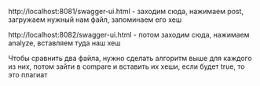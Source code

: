 http://localhost:8081/swagger-ui.html - заходим сюда, нажимаем post, загружаем нужный нам файл, запоминаем его хеш

http://localhost:8082/swagger-ui.html - потом заходим сюда, нажимаем analyze, вставляем туда наш хеш

Чтобы сравнить два файла, нужно сделать алгоритм выше для каждого из них, потом зайти в compare и вставить их хеши, если будет true, то это плагиат